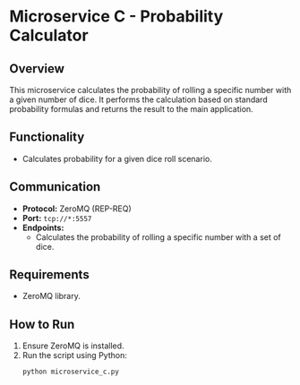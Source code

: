 
# Microservice C - Probability Calculator

## Overview
This microservice calculates the probability of rolling a specific number with a given number of dice. It performs the calculation based on standard probability formulas and returns the result to the main application.

## Functionality
- Calculates probability for a given dice roll scenario.

## Communication
- **Protocol:** ZeroMQ (REP-REQ)
- **Port:** `tcp://*:5557`
- **Endpoints:**
  - Calculates the probability of rolling a specific number with a set of dice.

## Requirements
- ZeroMQ library.

## How to Run
1. Ensure ZeroMQ is installed.
2. Run the script using Python:
   ```bash
   python microservice_c.py
